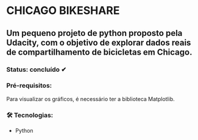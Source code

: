 # CHICAGO BIKESHARE

## Um pequeno projeto de python proposto pela Udacity, com o objetivo de explorar dados reais de compartilhamento de bicicletas em Chicago.

### Status: concluído ✔

### Pré-requisitos:

Para visualizar os gráficos, é necessário ter a biblioteca Matplotlib.

### 🛠 Tecnologias:

- Python